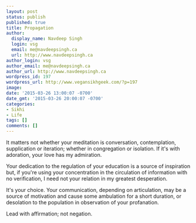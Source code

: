 ```yaml
---
layout: post
status: publish
published: true
title: Propagation
author:
  display_name: Navdeep Singh
  login: vsg
  email: me@navdeepsingh.ca
  url: http://www.navdeepsingh.ca
author_login: vsg
author_email: me@navdeepsingh.ca
author_url: http://www.navdeepsingh.ca
wordpress_id: 197
wordpress_url: http://www.vegansikhgeek.com/?p=197
image: 
date: '2015-03-26 13:00:07 -0700'
date_gmt: '2015-03-26 20:00:07 -0700'
categories:
- Sikhi
- Life
tags: []
comments: []
---
```

<p>It matters not whether your meditation is conversation, contemplation, supplication or iteration; whether in congregation or isolation. If it's with adoration, your love has my admiration.</p>
<p>Your dedication to the regulation of your education is a source of inspiration but, if you're using your concentration in the circulation of information with no verification, I need not your relation in my greatest desperation.</p>
<p>It's your choice. Your communication, depending on articulation, may be a source of motivation and cause some ambulation for a short duration, or desolation to the population in observation of your profanation.</p>
<p>Lead with affirmation; not negation.</p>
